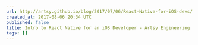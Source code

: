 ```yaml
---
url: http://artsy.github.io/blog/2017/07/06/React-Native-for-iOS-devs/
created_at: 2017-08-06 20:34 UTC
published: false
title: Intro to React Native for an iOS Developer - Artsy Engineering
tags: []
---
```



